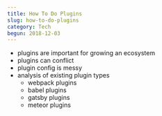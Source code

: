 ```yaml
---
title: How To Do Plugins
slug: how-to-do-plugins
category: Tech
begun: 2018-12-03
---
```


- plugins are important for growing an ecosystem
- plugins can conflict
- plugin config is messy
- analysis of existing plugin types
  - webpack plugins
  - babel plugins
  - gatsby plugins
  - meteor plugins
